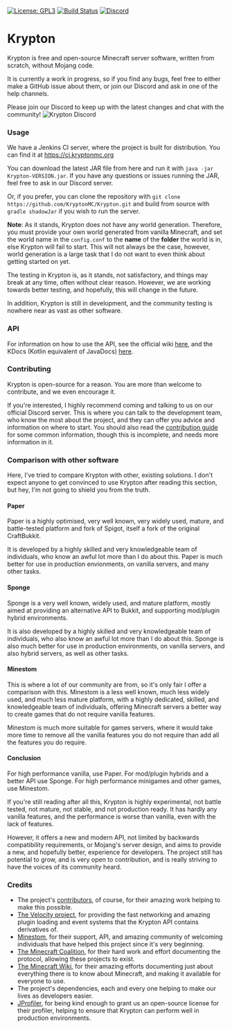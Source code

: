 [![License: GPL3](https://img.shields.io/badge/license-GPL3-blue.svg)](LICENSE)
[![Build Status](https://img.shields.io/jenkins/build?jobUrl=https%3A%2F%2Fci.kryptonmc.org%2Fjob%2FKrypton)](https://ci.kryptonmc.org/job/Krypton)
[![Discord](https://img.shields.io/discord/815157416563834881?color=%237289da&label=discord)](https://discord.gg/4QuwYACDRX)

# Krypton

Krypton is free and open-source Minecraft server software, written from scratch, without Mojang code.

It is currently a work in progress, so if you find any bugs, feel free to either make a GitHub issue about them,
or join our Discord and ask in one of the help channels.

Please join our Discord to keep up with the latest changes and chat with the community!
![Krypton Discord](https://discordapp.com/api/guilds/815157416563834881/widget.png?style=banner3)

### Usage

We have a Jenkins CI server, where the project is built for distribution. You can find it at https://ci.kryptonmc.org

You can download the latest JAR file from here and run it with `java -jar Krypton-VERSION.jar`. If you have any questions or issues running the JAR,
feel free to ask in our Discord server.

Or, if you prefer, you can clone the repository with `git clone https://github.com/KryptonMC/Krypton.git`
and build from source with `gradle shadowJar` if you wish to run the server.

**Note**: As it stands, Krypton does not have any world generation. Therefore, you must provide your own world generated
from vanilla Minecraft, and set the world name in the `config.conf` to the **name** of the **folder** the world is in, else
Krypton will fail to start. This will not always be the case, however, world generation is a large task that I do not want
to even think about getting started on yet.

The testing in Krypton is, as it stands, not satisfactory, and things may break at any time, often without clear reason.
However, we are working towards better testing, and hopefully, this will change in the future.

In addition, Krypton is still in development, and the community testing is nowhere near as vast as other software.

### API

For information on how to use the API, see the official wiki [here](https://wiki.kryptonmc.org), and the
KDocs (Kotlin equivalent of JavaDocs) [here](https://docs.kryptonmc.org).

### Contributing

Krypton is open-source for a reason. You are more than welcome to contribute, and we even encourage it.

If you're interested, I highly recommend coming and talking to us on our official Discord server. This is where you can talk to the
development team, who know the most about the project, and they can offer you advice and information on where to start.
You should also read the [contribution guide](CONTRIBUTING.md) for some common information, though this is incomplete, and needs more
information in it.

### Comparison with other software
Here, I've tried to compare Krypton with other, existing solutions. I don't expect
anyone to get convinced to use Krypton after reading this section, but hey, I'm not
going to shield you from the truth.

#### Paper
Paper is a highly optimised, very well known, very widely used, mature, and
battle-tested platform and fork of Spigot, itself a fork of the original
CraftBukkit.

It is developed by a highly skilled and very knowledgeable team of individuals, who
know an awful lot more than I do about this. Paper is much better for use in
production envionments, on vanilla servers, and many other tasks.

#### Sponge
Sponge is a very well known, widely used, and mature platform, mostly aimed at
providing an alternative API to Bukkit, and supporting mod/plugin hybrid
environments.

It is also developed by a highly skilled and very knowledgeable team of individuals,
who also know an awful lot more than I do about this. Sponge is also much better
for use in production environments, on vanilla servers, and also hybrid servers, as
well as other tasks.

#### Minestom
This is where a lot of our community are from, so it's only fair I offer a comparison
with this. Minestom is a less well known, much less widely used, and much less mature
platform, with a highly dedicated, skilled, and knowledgeable team of individuals,
offering Minecraft servers a better way to create games that do not require vanilla
features.

Minestom is much more suitable for games servers, where it would take more time to
remove all the vanilla features you do not require than add all the features you do
require.

#### Conclusion
For high performance vanilla, use Paper. For mod/plugin hybrids and a better API use
Sponge. For high performance minigames and other games, use Minestom.

If you're still reading after all this, Krypton is highly experimental, not battle
tested, not mature, not stable, and not production ready. It has hardly any vanilla
features, and the performance is worse than vanilla, even with the lack of features.

However, it offers a new and modern API, not limited by backwards compatibility
requirements, or Mojang's server design, and aims to provide a new, and hopefully
better, experience for developers. The project still has potential to grow, and is
very open to contribution, and is really striving to have the voices of its community
heard.

### Credits

- The project's [contributors](https://github.com/KryptonMC/Krypton/graphs/contributors), of course, for their amazing work
helping to make this possible.
- [The Velocity project](https://velocitypowered.com/), for providing the fast networking and amazing plugin loading and event systems that the Krypton API contains derivatives of.
- [Minestom](https://minestom.net), for their support, API, and amazing community of welcoming individuals that have helped this project since it's very beginning.
- [The Minecraft Coalition](https://wiki.vg), for their hard work and effort documenting the protocol, allowing these projects to exist.
- [The Minecraft Wiki](https://minecraft.gamepedia.com), for their amazing efforts documenting just about everything
  there is to know about Minecraft, and making it available for everyone to use.
- The project's dependencies, each and every one helping to make our lives as developers easier.
- [JProfiler](https://www.ej-technologies.com/products/jprofiler/overview.html), for being kind enough to grant us an
  open-source license for their profiler, helping to ensure that Krypton can perform well in production environments.
